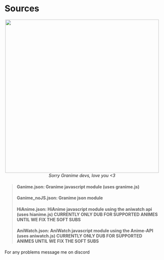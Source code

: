 # Sources

<div align="center"> 
<img src="https://i.ibb.co/41qyCzd/1358296.png" width="500px"><br>
<i>Sorry Granime devs, love you <3</i>
</div>

>#### Ganime.json: Granime javascript module (uses granime.js)
>#### Ganime_noJS.json: Granime json module
>#### HiAnime.json: HiAnime javascript module using the aniwatch api (uses hianime.js) CURRENTLY ONLY DUB FOR SUPPORTED ANIMES UNTIL WE FIX THE SOFT SUBS
>#### AniWatch.json: AniWatch javascript module using the Anime-API (uses aniwatch.js) CURRENTLY ONLY DUB FOR SUPPORTED ANIMES UNTIL WE FIX THE SOFT SUBS

For any problems message me on discord
